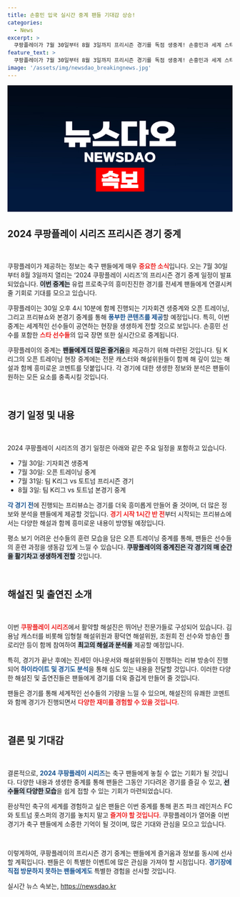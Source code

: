 ```yaml
---
title: 손흥민 입국 실시간 중계 팬들 기대감 상승!
categories:
  - News
excerpt: >
  쿠팡플레이가 7월 30일부터 8월 3일까지 프리시즌 경기를 독점 생중계! 손흥민과 세계 스타들의 입국 현장부터 오픈 트레이닝까지 모든 순간을 놓치지 마세요!
feature_text: >
  쿠팡플레이가 7월 30일부터 8월 3일까지 프리시즌 경기를 독점 생중계! 손흥민과 세계 스타들의 입국 현장부터 오픈 트레이닝까지 모든 순간을 놓치지 마세요!
image: '/assets/img/newsdao_breakingnews.jpg'
---
```


<p><img src="/assets/img/newsdao_breakingnews.jpg" alt="koreaapp 속보" /></p>

<h2 data-ke-size="size26">2024 쿠팡플레이 시리즈 프리시즌 경기 중계</h2>

<p data-ke-size="size16">&nbsp;</p>

<p>쿠팡플레이가 제공하는 정보는 축구 팬들에게 매우 <b><span style="color: #ee2323;">중요한 소식</span></b>입니다. 오는 7월 30일부터 8월 3일까지 열리는 ‘2024 쿠팡플레이 시리즈’의 프리시즌 경기 중계 일정이 발표되었습니다. <b><span style="background-color: #21538527;">이번 중계는</span></b> 유럽 프로축구의 흥미진진한 경기를 전세계 팬들에게 연결시켜 줄 기회로 기대를 모으고 있습니다.</p>

<p>쿠팡플레이는 30일 오후 4시 10분에 함께 진행되는 기자회견 생중계와 오픈 트레이닝, 그리고 프리뷰쇼와 본경기 중계를 통해 <b><span style="color: #1a5490;">풍부한 콘텐츠를 제공</span></b>할 예정입니다. 특히, 이번 중계는 세계적인 선수들이 공연하는 현장을 생생하게 전할 것으로 보입니다. 손흥민 선수를 포함한 <b><span style="color: #ee2323;">스타 선수들</span></b>의 입국 장면 또한 실시간으로 중계됩니다.</p>

<p>쿠팡플레이의 중계는 <b><span style="background-color: #21538527;">팬들에게 더 많은 즐거움</span></b>을 제공하기 위해 마련된 것입니다. 팀 K리그의 오픈 트레이닝 현장 중계에는 전문 캐스터와 해설위원들이 함께 해 깊이 있는 해설과 함께 흥미로운 코멘트를 덧붙입니다. 각 경기에 대한 생생한 정보와 분석은 팬들이 원하는 모든 요소를 충족시킬 것입니다.</p>

<p data-ke-size="size16">&nbsp;</p>

<h2 data-ke-size="size26">경기 일정 및 내용</h2>

<p data-ke-size="size16">&nbsp;</p>

<p>2024 쿠팡플레이 시리즈의 경기 일정은 아래와 같은 주요 일정을 포함하고 있습니다.</p>

<ul>
<li>7월 30일: 기자회견 생중계</li>
<li>7월 30일: 오픈 트레이닝 중계</li>
<li>7월 31일: 팀 K리그 vs 토트넘 프리시즌 경기</li>
<li>8월 3일: 팀 K리그 vs 토트넘 본경기 중계</li>
</ul>

<p><b><span style="color: #1a5490;">각 경기 전</span></b>에 진행되는 프리뷰쇼는 경기를 더욱 흥미롭게 만들어 줄 것이며, 더 많은 정보와 분석을 팬들에게 제공할 것입니다. <b><span style="color: #ee2323;">경기 시작 1시간 반 전</span></b>부터 시작되는 프리뷰쇼에서는 다양한 해설과 함께 흥미로운 내용이 방영될 예정입니다.</p>

<p>평소 보기 어려운 선수들의 훈련 모습을 담은 오픈 트레이닝 중계를 통해, 팬들은 선수들의 훈련 과정을 생동감 있게 느낄 수 있습니다. <b><span style="background-color: #21538527;">쿠팡플레이의 중계진은 각 경기의 매 순간을 활기차고 생생하게 전할</span></b> 것입니다.</p>

<p data-ke-size="size16">&nbsp;</p>

<h2 data-ke-size="size26">해설진 및 출연진 소개</h2>

<p data-ke-size="size16">&nbsp;</p>

<p>이번 <b><span style="color: #ee2323;">쿠팡플레이 시리즈</span></b>에서 활약할 해설진은 뛰어난 전문가들로 구성되어 있습니다. 김용남 캐스터를 비롯해 임형철 해설위원과 황덕연 해설위원, 조원희 전 선수와 방송인 플로리안 등이 함께 참여하여 <b><span style="background-color: #21538527;">최고의 해설과 분석을</span></b> 제공할 예정입니다.</p>

<p>특히, 경기가 끝난 후에는 진세민 아나운서와 해설위원들이 진행하는 리뷰 방송이 진행되어 <b><span style="color: #1a5490;">하이라이트 및 경기도 분석</span></b>을 통해 심도 있는 내용을 전달할 것입니다. 이러한 다양한 해설진 및 출연진들은 팬들에게 경기를 더욱 즐겁게 만들어 줄 것입니다.</p>

<p>팬들은 경기를 통해 세계적인 선수들의 기량을 느낄 수 있으며, 해설진의 유쾌한 코멘트와 함께 경기가 진행되면서 <b><span style="color: #ee2323;">다양한 재미를 경험할 수 있을 것입니다</span></b>.</p>

<p data-ke-size="size16">&nbsp;</p>

<h2 data-ke-size="size26">결론 및 기대감</h2>

<p data-ke-size="size16">&nbsp;</p>

<p>결론적으로, <b><span style="color: #1a5490;">2024 쿠팡플레이 시리즈</span></b>는 축구 팬들에게 놓칠 수 없는 기회가 될 것입니다. 다양한 내용과 생생한 중계를 통해 팬들은 그동안 기다려온 경기를 즐길 수 있고, <b><span style="background-color: #21538527;">선수들의 다양한 모습</span></b>을 쉽게 접할 수 있는 기회가 마련되었습니다.</p>

<p>환상적인 축구의 세계를 경험하고 싶은 팬들은 이번 중계를 통해 퀸즈 파크 레인저스 FC와 토트넘 홋스퍼의 경기를 놓치지 말고 <b><span style="color: #ee2323;">즐겨야 할 것입니다</span></b>. 쿠팡플레이가 열어줄 이번 경기가 축구 팬들에게 소중한 기억이 될 것이며, 많은 기대와 관심을 모으고 있습니다.</p>

<p data-ke-size="size16">&nbsp;</p>

<p>이렇게하여, 쿠팡플레이의 프리시즌 경기 중계는 팬들에게 즐거움과 정보를 동시에 선사할 계획입니다. 팬들은 이 특별한 이벤트에 많은 관심을 가져야 할 시점입니다. <b><span style="color: #1a5490;">경기장에 직접 방문하지 못하는 팬들에게도</span></b> 특별한 경험을 선사할 것입니다.</p>
실시간 뉴스 속보는, <a href="https://newsdao.kr" rel="dofollow">https://newsdao.kr</a>



